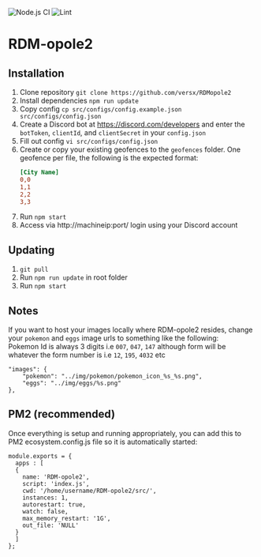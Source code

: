 ![Node.js CI](https://github.com/versx/RDMopole2/workflows/Node.js%20CI/badge.svg)
![Lint](https://github.com/versx/RDMopole2/workflows/Lint/badge.svg)  
# RDM-opole2  

## Installation  
1. Clone repository `git clone https://github.com/versx/RDMopole2`  
1. Install dependencies `npm run update`  
1. Copy config `cp src/configs/config.example.json src/configs/config.json`  
1. Create a Discord bot at https://discord.com/developers and enter the `botToken`, `clientId`, and `clientSecret` in your `config.json`  
1. Fill out config `vi src/configs/config.json`  
1. Create or copy your existing geofences to the `geofences` folder. One geofence per file, the following is the expected format:  
    ```ini
    [City Name]
    0,0
    1,1
    2,2
    3,3
    ```
1. Run `npm start`  
1. Access via http://machineip:port/ login using your Discord account    

## Updating  
1. `git pull`  
1. Run `npm run update` in root folder  
1. Run `npm start`  

## Notes  
If you want to host your images locally where RDM-opole2 resides, change your `pokemon` and `eggs` image urls to something like the following:  
Pokemon Id is always 3 digits i.e `007`, `047`, `147` although form will be whatever the form number is i.e `12`, `195`, `4032` etc  
```
"images": {
    "pokemon": "../img/pokemon/pokemon_icon_%s_%s.png",
    "eggs": "../img/eggs/%s.png"
},
```

## PM2 (recommended)  
Once everything is setup and running appropriately, you can add this to PM2 ecosystem.config.js file so it is automatically started:  
```
module.exports = {
  apps : [
  {
    name: 'RDM-opole2',
    script: 'index.js',
    cwd: '/home/username/RDM-opole2/src/',
    instances: 1,
    autorestart: true,
    watch: false,
    max_memory_restart: '1G',
    out_file: 'NULL'
  }
  ]
};
```
